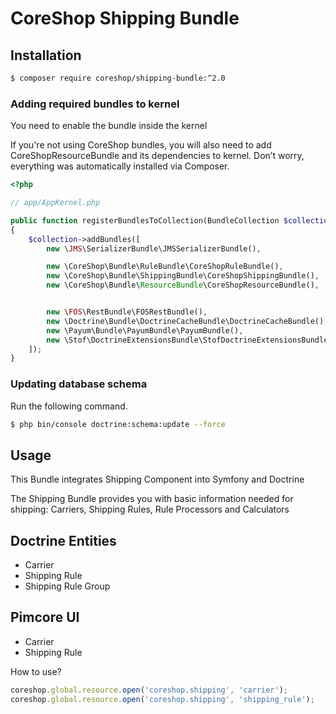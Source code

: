 # CoreShop Shipping Bundle

## Installation
```bash
$ composer require coreshop/shipping-bundle:^2.0
```

### Adding required bundles to kernel
You need to enable the bundle inside the kernel

If you're not using CoreShop bundles, you will also need to add CoreShopResourceBundle and its dependencies
to kernel. Don’t worry, everything was automatically installed via Composer.

```php
<?php

// app/AppKernel.php

public function registerBundlesToCollection(BundleCollection $collection)
{
    $collection->addBundles([
        new \JMS\SerializerBundle\JMSSerializerBundle(),

        new \CoreShop\Bundle\RuleBundle\CoreShopRuleBundle(),
        new \CoreShop\Bundle\ShippingBundle\CoreShopShippingBundle(),
        new \CoreShop\Bundle\ResourceBundle\CoreShopResourceBundle(),


        new \FOS\RestBundle\FOSRestBundle(),
        new \Doctrine\Bundle\DoctrineCacheBundle\DoctrineCacheBundle(),
        new \Payum\Bundle\PayumBundle\PayumBundle(),
        new \Stof\DoctrineExtensionsBundle\StofDoctrineExtensionsBundle(),
    ]);
}
```

### Updating database schema
Run the following command.

```bash
$ php bin/console doctrine:schema:update --force
```

## Usage

This Bundle integrates Shipping Component into Symfony and Doctrine

The Shipping Bundle provides you with basic information needed for shipping: Carriers, Shipping Rules, Rule Processors and Calculators

## Doctrine Entities
 - Carrier
 - Shipping Rule
 - Shipping Rule Group

## Pimcore UI

 - Carrier
 - Shipping Rule

How to use?

```javascript
coreshop.global.resource.open('coreshop.shipping', 'carrier');
coreshop.global.resource.open('coreshop.shipping', 'shipping_rule');
```